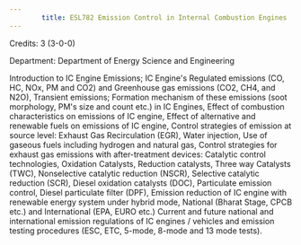```yaml
---
        title: ESL782 Emission Control in Internal Combustion Engines
---
```

Credits: 3 (3-0-0)

Department: Department of Energy Science and Engineering

Introduction to IC Engine Emissions; IC Engine's Regulated emissions (CO, HC, NOx, PM and CO2) and Greenhouse gas emissions (CO2, CH4, and N2O), Transient emissions; Formation mechanism of these emissions (soot morphology, PM's size and count etc.) in IC Engines, Effect of combustion characteristics on emissions of IC engine, Effect of alternative and renewable fuels on emissions of IC engine, Control strategies of emission at source level: Exhaust Gas Recirculation (EGR), Water injection, Use of gaseous fuels including hydrogen and natural gas, Control strategies for exhaust gas emissions with after-treatment devices: Catalytic control technologies, Oxidation Catalysts, Reduction catalysts, Three way Catalysts (TWC), Nonselective catalytic reduction (NSCR), Selective catalytic reduction (SCR), Diesel oxidation catalysts (DOC), Particulate emission control, Diesel particulate filter (DPF), Emission reduction of IC engine with renewable energy system under hybrid mode, National (Bharat Stage, CPCB etc.) and International (EPA, EURO etc.) Current and future national and international emission regulations of IC engines / vehicles and emission testing procedures (ESC, ETC, 5-mode, 8-mode and 13 mode tests).